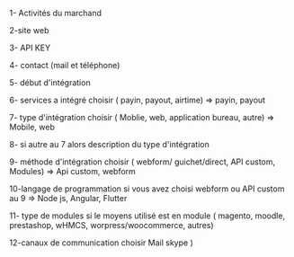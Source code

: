 1- Activités du marchand

2-site web

3- API KEY

4- contact (mail et téléphone)

5- début d'intégration

6- services a intégré choisir ( payin, payout, airtime) => payin, payout

7- type d'intégration choisir ( Moblie, web, application bureau, autre) => Mobile, web

8- si autre au 7 alors description du type d'intégration

9- méthode d'intégration choisir ( webform/ guichet/direct, API custom, Modules) => Api custom, webform

10-langage de programmation si vous avez choisi webform ou API custom au 9 => Node js, Angular, Flutter

11- type de modules si le moyens utilisé est en module
( magento, moodle, prestashop, wHMCS, worpress/woocommerce, autres)

12-canaux de communication choisir
Mail skype )
